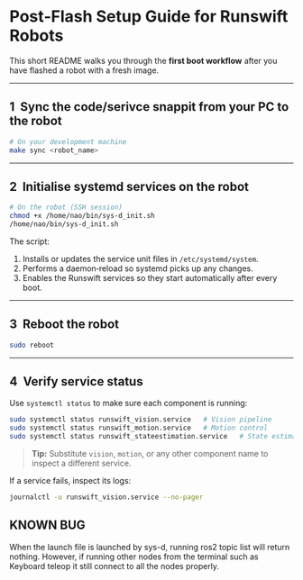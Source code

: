 # Post‑Flash Setup Guide for Runswift Robots

This short README walks you through the **first boot workflow** after you have flashed a robot with a fresh image.

---

## 1  Sync the code/serivce snappit from your PC to the robot

```bash
# On your development machine
make sync <robot_name>
```

---

## 2  Initialise systemd services on the robot

```bash
# On the robot (SSH session)
chmod +x /home/nao/bin/sys-d_init.sh
/home/nao/bin/sys-d_init.sh
```

The script:

1. Installs or updates the service unit files in `/etc/systemd/system`.
2. Performs a daemon‑reload so systemd picks up any changes.
3. Enables the Runswift services so they start automatically after every boot.

---

## 3  Reboot the robot

```bash
sudo reboot
```

---

## 4  Verify service status

Use `systemctl status` to make sure each component is running:

```bash
sudo systemctl status runswift_vision.service   # Vision pipeline
sudo systemctl status runswift_motion.service   # Motion control
sudo systemctl status runswift_stateestimation.service   # State estimation
```

> **Tip:** Substitute `vision`, `motion`, or any other component name to inspect a different service.

If a service fails, inspect its logs:

```bash
journalctl -u runswift_vision.service --no-pager
```


## KNOWN BUG
When the launch file is launched by sys-d, running ros2 topic list will return nothing. However, if running other nodes from the terminal such as
Keyboard teleop it still connect to all the nodes properly.